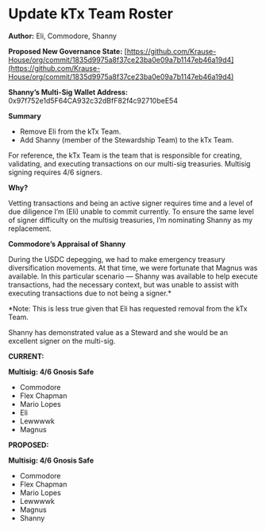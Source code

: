 # Update kTx Team Roster

****************Author:****************  Eli, Commodore, Shanny

**********Proposed New Governance State:********** [https://github.com/Krause-House/org/commit/1835d9975a8f37ce23ba0e09a7b1147eb46a19d4](https://github.com/Krause-House/org/commit/1835d9975a8f37ce23ba0e09a7b1147eb46a19d4)

**Shanny’s Multi-Sig Wallet Address:** 0x97f752e1d5F64CA932c32dBfF82f4c92710beE54

**************Summary**************

- Remove Eli from the kTx Team.
- Add Shanny (member of the Stewardship Team) to the kTx Team.

For reference, the kTx Team is the team that is responsible for creating, validating, and executing transactions on our multi-sig treasuries. Multisig signing requires 4/6 signers.

********Why?********

Vetting transactions and being an active signer requires time and a level of due diligence I’m (Eli) unable to commit currently.  To ensure the same level of signer difficulty on the multisig treasuries, I’m nominating Shanny as my replacement.

**Commodore’s Appraisal of Shanny**

During the USDC depegging, we had to make emergency treasury diversification movements. At that time, we were fortunate that Magnus was available. In this particular scenario — Shanny was available to help execute transactions, had the necessary context, but was unable to assist with executing transactions due to not being a signer.*

*Note: This is less true given that Eli has requested removal from the kTx Team. 

Shanny has demonstrated value as a Steward and she would be an excellent signer on the multi-sig. 

**CURRENT:**

**Multisig: 4/6 Gnosis Safe**

- Commodore
- Flex Chapman
- Mario Lopes
- Eli
- Lewwwwk
- Magnus

******************PROPOSED:******************

**Multisig: 4/6 Gnosis Safe**

- Commodore
- Flex Chapman
- Mario Lopes
- Lewwwwk
- Magnus
- Shanny